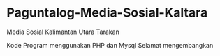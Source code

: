 # Paguntalog-Media-Sosial-Kaltara
Media Sosial Kalimantan Utara Tarakan

Kode Program menggunakan PHP dan Mysql
Selamat mengembangkan
